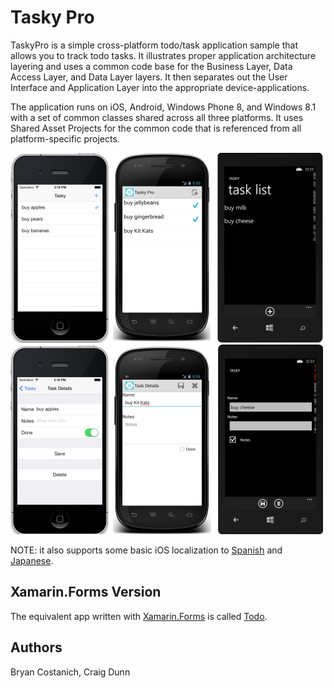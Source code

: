 Tasky Pro
=========

TaskyPro is a simple cross-platform todo/task application sample that allows
you to track todo tasks. It illustrates proper application architecture
layering and uses a common code base for the Business Layer, Data Access
Layer, and Data Layer layers. It then separates out the User
Interface and Application Layer into the appropriate device-applications.

The application runs on iOS, Android, Windows Phone 8, and Windows 8.1 with a set of 
common classes shared across all three platforms. It uses Shared Asset
Projects for the common code that is referenced from all platform-specific
projects.

![screenshot](https://github.com/xamarin/mobile-samples/raw/master/TaskyPro/Screenshots/all-small.png "iOS, Android and Windows Phone")

NOTE: it also supports some basic iOS localization to [Spanish](Screenshots/iOS/03-detail_spanish.png) and [Japanese](Screenshots/iOS/04-detail_japanese.png).

Xamarin.Forms Version
---------------------
The equivalent app written with [Xamarin.Forms](http://xamarin.com/forms) is called [Todo](https://github.com/xamarin/xamarin-forms-samples/tree/master/Todo).

Authors
-------

Bryan Costanich, Craig Dunn
